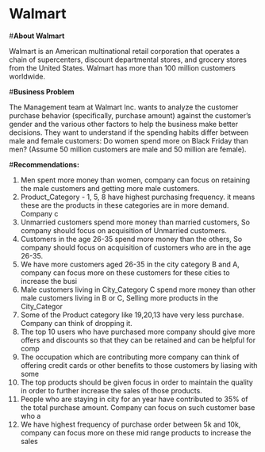 # Walmart

#**About Walmart**

Walmart is an American multinational retail corporation that operates a chain of supercenters, discount departmental stores, and grocery
stores from the United States. Walmart has more than 100 million customers worldwide.

#**Business Problem**

The Management team at Walmart Inc. wants to analyze the customer purchase behavior (specifically, purchase amount) against the
customer’s gender and the various other factors to help the business make better decisions. They want to understand if the spending habits
differ between male and female customers: Do women spend more on Black Friday than men? (Assume 50 million customers are male and 50
million are female).

#**Recommendations:**

1. Men spent more money than women, company can focus on retaining the male customers and getting more male customers.
2. Product_Category - 1, 5, 8 have highest purchasing frequency. it means these are the products in these categories are in more demand.
Company c
3. Unmarried customers spend more money than married customers, So company should focus on acquisition of Unmarried customers.
4. Customers in the age 26-35 spend more money than the others, So company should focus on acquisition of customers who are in the age
26-35.
5. We have more customers aged 26-35 in the city category B and A, company can focus more on these customers for these cities to
increase the busi
6. Male customers living in City_Category C spend more money than other male customers living in B or C, Selling more products in the
City_Categor
7. Some of the Product category like 19,20,13 have very less purchase. Company can think of dropping it.
8. The top 10 users who have purchased more company should give more offers and discounts so that they can be retained and can be
helpful for comp
9. The occupation which are contributing more company can think of offering credit cards or other benefits to those customers by liasing
with some
10. The top products should be given focus in order to maintain the quality in order to further increase the sales of those products.
11. People who are staying in city for an year have contributed to 35% of the total purchase amount. Company can focus on such customer
base who a
12. We have highest frequency of purchase order between 5k and 10k, company can focus more on these mid range products to increase the
sales


